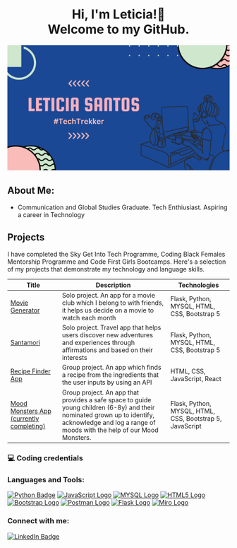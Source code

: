 <!-- TOO: CHANGE EMOJI WAVE --> 
<!-- h1 aligh="centre" if want to have text within =the centre -->
<div align=center>
 <h1>Hi, I'm Leticia!👋<br>Welcome to my GitHub.</h1>
</div> 

<!-- TODO: ADD A BANNER --> 
<img src="https://github.com/Leticia-Santos922/Leticia-Santos922/blob/main/Purple%20Gradient%20Canva%20Banner.png"  alt="banner">


<!-- add a header tage with align attribute -->
<!-- who are you or what have you done -->
## About Me: 
- Communication and Global Studies Graduate. Tech Enthiusiast. Aspiring a career in Technology
<!-- TODO: ADD Content  --> 
<!--   
-  🔭 I’m currently working on ...
- 🌱 I’m currently learning ...
- 👯 I’m looking to collaborate on ...
- 🤔 I’m looking for help with ...
- 💬 Ask me about ...
- 📫 How to reach me: ...
- 😄 Pronouns: ...
- ⚡ Fun fact: ...
 --> 

<!-- Add emoji's --> 
## Projects 
<!-- TABLE OF PROJECTS AND WHAT PROJECTS --> 
I have completed the Sky Get Into Tech Programme, Coding Black Females Mentorship Programme and Code First Girls Bootcamps. Here's a selection of my projects that demonstrate my technology and language skills.

| Title    | Description | Technologies|
| -------- | --------| -------- |
|[Movie Generator][1]| Solo project. An app for a movie club which I belong to with friends, it helps us decide on a movie to watch each month | Flask, Python, MYSQL, HTML, CSS, Bootstrap 5 |
|[Santamori][2]| Solo project. Travel app that helps users discover new adventures and experiences through affirmations and based on their interests| Flask, Python, MYSQL, HTML, CSS, Bootstrap 5 |
|[Recipe Finder App][3]| Group project. An app which finds a recipe from the ingredients that the user inputs by using an API | HTML, CSS, JavaScript, React|
|[Mood Monsters App (currently completing)][4]| Group project. An app that provides a safe space to guide young children (6-8y) and their nominated grown up to identify, acknowledge and log a range of moods with the help of our Mood Monsters.| Flask, Python, MYSQL, HTML, CSS, Bootstrap 5, JavaScript |

[1]:https://github.com/Leticia-Santos922/w11_Flask_Movie_App
[2]:https://github.com/Leticia-Santos922/week10_hw_santomori
[3]:https://github.com/Leticia-Santos922/recipe-react-app
[4]:(addlinkonhere<---)

### 💻 Coding credentials
<!--  <strong>Software Engineering Bootcamp</strong>, <em>Makers Academy, November 2021</em>
 * Designed and built web applications primarily in Ruby and JavaScript, with emphasis placed on self-led learning to becoming tech-agnostic and able to learn new languages in short timeframes 
 * Collaborated in Agile teams with  a focus on XP values, pair programming and Git workflow 
 * Projects available to view on GitHub 

<strong>Introduction to Software Engineering</strong>, <em>SheCodes, July 2020</em>
 * A three week introductory course on designing with one final project to design and build a website of your choice, primarily using JavaScript, HTML and CSS  -->




<!-- can write what I have done in the last few years -->
<!-- can change to circular with this: (got code from adrienne so can use if want to )
<p align="center"> 
<a href="https://getbootstrap.com" target="_blank"> <img src="https://raw.githubusercontent.com/devicons/devicon/master/icons/bootstrap/bootstrap-plain-wordmark.svg" alt="bootstrap" width="40" height="40"/> </a> <a href="https://www.w3schools.com/css/" target="_blank"> <img src="https://raw.githubusercontent.com/devicons/devicon/master/icons/css3/css3-original-wordmark.svg" alt="css3" width="40" height="40"/> </a> 
<a href="https://expressjs.com" target="_blank"> <img src="https://raw.githubusercontent.com/devicons/devicon/master/icons/express/express-original-wordmark.svg" alt="express" width="40" height="40"/> </a>
<a href="https://git-scm.com/" target="_blank"> <img src="https://www.vectorlogo.zone/logos/git-scm/git-scm-icon.svg" alt="git" width="40" height="40"/> </a> 
<a href="https://heroku.com" target="_blank"> <img src="https://www.vectorlogo.zone/logos/heroku/heroku-icon.svg" alt="heroku" width="40" height="40"/> </a> 
<a href="https://www.w3.org/html/" target="_blank"> <img src="https://raw.githubusercontent.com/devicons/devicon/master/icons/html5/html5-original-wordmark.svg" alt="html5" width="40" height="40"/> </a> 
<a href="https://jasmine.github.io/" target="_blank"> <img src="https://www.vectorlogo.zone/logos/jasmine/jasmine-icon.svg" alt="jasmine" width="40" height="40"/> </a> </p>
 -->
### Languages and Tools: 
<!-- <a href=""> <img src="" alt=""></a> -->
<!-- TODO: Find which way is better to do badges  -->
<!--ANOTHER WAY TO DO BADGE WHICH SEEMS BETTER  ![<Badge Name>](https://img.shields.io/badge/<Badge Text>-<Background Color>?style=for-the-badge&logo=<Icon Name>&logoColor=<Logo Color>)  -->
<!--ANOTHER WAY TO DO BADGE WHICH SEEMS BETTER  [![LinkedIn](https://img.shields.io/badge/LinkedIn-%230077B5.svg?logo=linkedin&logoColor=white)](https://linkedin.com/in/https://www.linkedin.com/in/rebecca-solomon-75aa56191/)  -->
<a href="https://docs.python.org/3.13/"> <img src="https://img.shields.io/badge/Python-FFD43B?style=for-the-badge&logo=python&logoColor=blue" alt="Python Badge"></a> 
<a href="https://www.w3schools.com/js/"><img src="https://img.shields.io/badge/JavaScript-323330?style=for-the-badge&logo=javascript&logoColor=F7DF1E" alt="JavaScript Logo"></a>
<a href="https://www.mysql.com/"> <img src="https://img.shields.io/badge/MySQL-005C84?style=for-the-badge&logo=mysql&logoColor=white" alt="MYSQL Logo"></a>
<a href="https://html.com/html5/"> <img src="https://img.shields.io/badge/HTML5-E34F26?style=for-the-badge&logo=html5&logoColor=white" alt="HTML5 Logo"></a>
<a href="https://getbootstrap.com/"> <img src="https://img.shields.io/badge/Bootstrap-563D7C?style=for-the-badge&logo=bootstrap&logoColor=white" alt="Bootstrap Logo"></a>
<a href="https://www.postman.com/"> <img src="https://img.shields.io/badge/Postman-FF6C37?style=for-the-badge&logo=Postman&logoColor=white" alt="Postman Logo"></a>
<a href="https://flask.palletsprojects.com/en/3.0.x/"> <img src="https://img.shields.io/badge/Flask-000000?style=for-the-badge&logo=flask&logoColor=white" alt="Flask Logo"></a>
<a href="https://miro.com/"> <img src="https://img.shields.io/badge/Miro-F7C922?style=for-the-badge&logo=Miro&logoColor=050036" alt="Miro Logo"></a>



### Connect with me:
<a href="https://www.linkedin.com/in/leticia-santos-05733b1ba"> <img src="https://img.shields.io/badge/LinkedIn-0077B5?style=for-the-badge&logo=linkedin&logoColor=white" alt="LinkedIn Badge"></a>







<!--
**Leticia-Santos922/Leticia-Santos922** is a ✨ _special_ ✨ repository because its `README.md` (this file) appears on your GitHub profile.

Here are some ideas to get you started:

- 🔭 I’m currently working on ...
- 🌱 I’m currently learning ...
- 👯 I’m looking to collaborate on ...
- 🤔 I’m looking for help with ...
- 💬 Ask me about ...
- 📫 How to reach me: ...
- 😄 Pronouns: ...
- ⚡ Fun fact: ...
-->
